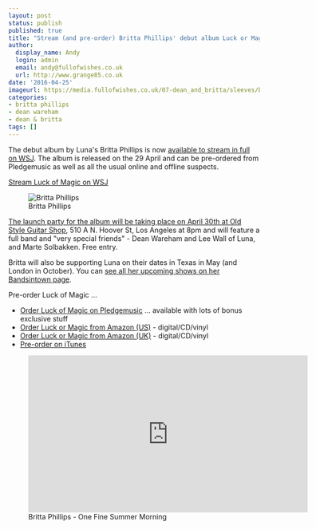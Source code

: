 ```yaml
---
layout: post
status: publish
published: true
title: "Stream (and pre-order) Britta Phillips' debut album Luck or Magic"
author:
  display_name: Andy
  login: admin
  email: andy@fullofwishes.co.uk
  url: http://www.grange85.co.uk
date: '2016-04-25'
imageurl: https://media.fullofwishes.co.uk/07-dean_and_britta/sleeves/britta-phillips-luck-or-magic.jpg
categories:
- britta phillips
- dean wareham
- dean & britta
tags: []
---
```

<p class="lead">The debut album by Luna's Britta Phillips is now <a href="http://blogs.wsj.com/speakeasy/2016/04/25/listen-to-britta-phillipss-debut-solo-album-luck-or-magic-exclusive/">available to stream in full on WSJ</a>. The album is released on the 29 April and can be pre-ordered from Pledgemusic as well as all the usual online and offline suspects.</p>

<p class="text-center lead"><a href="http://blogs.wsj.com/speakeasy/2016/04/25/listen-to-britta-phillipss-debut-solo-album-luck-or-magic-exclusive/" class="btn btn-primary">Stream Luck of Magic on WSJ</a></p>

<figure class="caption aligncenter"><img src="https://media.fullofwishes.co.uk/07-dean_and_britta/sleeves/britta-phillips-luck-or-magic.jpg" alt="Britta Phillips" /><figcaption class="caption-text">Britta Phillips</figcaption></figure>

<p><a href="https://www.facebook.com/events/1590128347981270/">The launch party for the album will be taking place on April 30th at Old Style Guitar Shop</a>, 510 A N. Hoover St, Los Angeles at 8pm and will feature a full band and "very special friends" - Dean Wareham and Lee Wall of Luna, and Marte Solbakken. Free entry.</p>

<p>Britta will also be supporting Luna on their dates in Texas in May (and London in October). You can <a href="https://www.bandsintown.com/BrittaPhillips">see all her upcoming shows on her Bandsintown page</a>.</p>

<p>Pre-order Luck of Magic &hellip;
<ul>
	<li><a href="http://pledgemusic.com/brittaphillips/">Order Luck of Magic on Pledgemusic</a> &hellip; available with lots of bonus exclusive stuff</li>
	<li><a href="http://amzn.to/1QxjNxd">Order Luck or Magic from Amazon (US)</a> - digital/CD/vinyl</li>
	<li><a href="http://amzn.to/1SJeOkO">Order Luck or Magic from Amazon (UK)</a> - digital/CD/vinyl</li>
	<li><a href="https://itunes.apple.com/us/album/luck-or-magic/id1072803111">Pre-order on iTunes</a></li>
</ul>

<figure class="caption aligncenter"><iframe width="560" height="315" src="https://www.youtube.com/embed/mrOpkUxhntE" frameborder="0" allowfullscreen></iframe><figcaption class="caption-text">Britta Phillips - One Fine Summer Morning</figcaption></figure>
